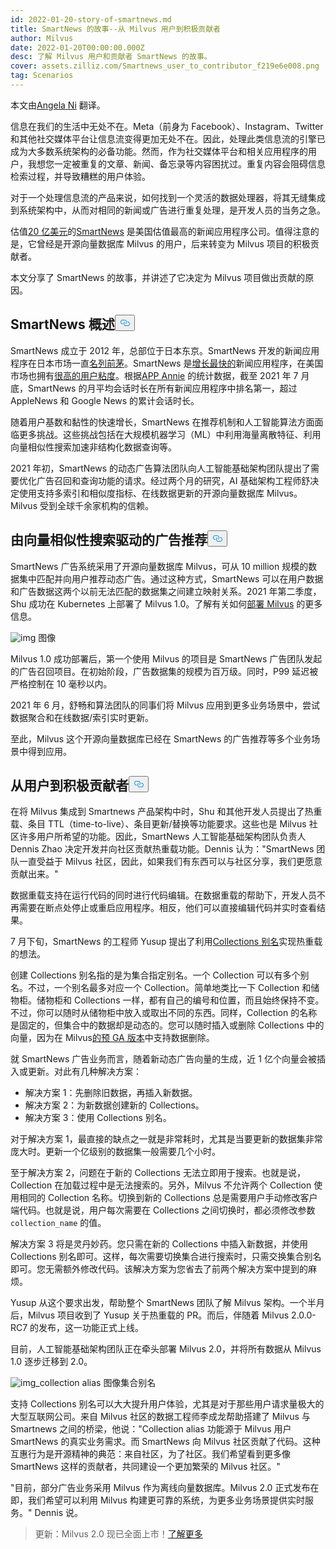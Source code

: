```yaml
---
id: 2022-01-20-story-of-smartnews.md
title: SmartNews 的故事--从 Milvus 用户到积极贡献者
author: Milvus
date: 2022-01-20T00:00:00.000Z
desc: 了解 Milvus 用户和贡献者 SmartNews 的故事。
cover: assets.zilliz.com/Smartnews_user_to_contributor_f219e6e008.png
tag: Scenarios
---
```

<p>本文由<a href="https://www.linkedin.com/in/yiyun-n-2aa713163/">Angela Ni</a> 翻译。</p>
<p>信息在我们的生活中无处不在。Meta（前身为 Facebook）、Instagram、Twitter 和其他社交媒体平台让信息流变得更加无处不在。因此，处理此类信息流的引擎已成为大多数系统架构的必备功能。然而，作为社交媒体平台和相关应用程序的用户，我想您一定被重复的文章、新闻、备忘录等内容困扰过。重复内容会阻碍信息检索过程，并导致糟糕的用户体验。</p>
<p>对于一个处理信息流的产品来说，如何找到一个灵活的数据处理器，将其无缝集成到系统架构中，从而对相同的新闻或广告进行重复处理，是开发人员的当务之急。</p>
<p>估值<a href="https://techcrunch.com/2021/09/15/news-aggregator-smartnews-raises-230-million-valuing-its-business-at-2-billion/">20 亿美元</a>的<a href="https://www.smartnews.com/en/">SmartNews</a> 是美国估值最高的新闻应用程序公司。值得注意的是，它曾经是开源向量数据库 Milvus 的用户，后来转变为 Milvus 项目的积极贡献者。</p>
<p>本文分享了 SmartNews 的故事，并讲述了它决定为 Milvus 项目做出贡献的原因。</p>
<h2 id="An-overview-of-SmartNews" class="common-anchor-header">SmartNews 概述<button data-href="#An-overview-of-SmartNews" class="anchor-icon" translate="no">
      <svg translate="no"
        aria-hidden="true"
        focusable="false"
        height="20"
        version="1.1"
        viewBox="0 0 16 16"
        width="16"
      >
        <path
          fill="#0092E4"
          fill-rule="evenodd"
          d="M4 9h1v1H4c-1.5 0-3-1.69-3-3.5S2.55 3 4 3h4c1.45 0 3 1.69 3 3.5 0 1.41-.91 2.72-2 3.25V8.59c.58-.45 1-1.27 1-2.09C10 5.22 8.98 4 8 4H4c-.98 0-2 1.22-2 2.5S3 9 4 9zm9-3h-1v1h1c1 0 2 1.22 2 2.5S13.98 12 13 12H9c-.98 0-2-1.22-2-2.5 0-.83.42-1.64 1-2.09V6.25c-1.09.53-2 1.84-2 3.25C6 11.31 7.55 13 9 13h4c1.45 0 3-1.69 3-3.5S14.5 6 13 6z"
        ></path>
      </svg>
    </button></h2><p>SmartNews 成立于 2012 年，总部位于日本东京。SmartNews 开发的新闻应用程序在日本市场一直<a href="https://www.businessinsider.com/guides/smartnews-free-news-app-2018-9">名列前茅</a>。SmartNews 是<a href="https://about.smartnews.com/en/2019/06/12/smartnews-builds-global-momentum-with-over-500-us-growth-new-executives-and-three-new-offices/">增长最快的</a>新闻应用程序，在美国市场也拥有<a href="https://about.smartnews.com/en/2018/07/21/smartnews-reaches-more-than-10-million-monthly-active-users-in-the-united-states-and-japan/">很高的用户粘度</a>。根据<a href="https://www.appannie.com/en/">APP Annie</a> 的统计数据，截至 2021 年 7 月底，SmartNews 的月平均会话时长在所有新闻应用程序中排名第一，超过 AppleNews 和 Google News 的累计会话时长。</p>
<p>随着用户基数和黏性的快速增长，SmartNews 在推荐机制和人工智能算法方面面临更多挑战。这些挑战包括在大规模机器学习（ML）中利用海量离散特征、利用向量相似性搜索加速非结构化数据查询等。</p>
<p>2021 年初，SmartNews 的动态广告算法团队向人工智能基础架构团队提出了需要优化广告召回和查询功能的请求。经过两个月的研究，AI 基础架构工程师舒决定使用支持多索引和相似度指标、在线数据更新的开源向量数据库 Milvus。Milvus 受到全球千余家机构的信赖。</p>
<h2 id="Advertisement-recommendation-powered-by-vector-similarity-search" class="common-anchor-header">由向量相似性搜索驱动的广告推荐<button data-href="#Advertisement-recommendation-powered-by-vector-similarity-search" class="anchor-icon" translate="no">
      <svg translate="no"
        aria-hidden="true"
        focusable="false"
        height="20"
        version="1.1"
        viewBox="0 0 16 16"
        width="16"
      >
        <path
          fill="#0092E4"
          fill-rule="evenodd"
          d="M4 9h1v1H4c-1.5 0-3-1.69-3-3.5S2.55 3 4 3h4c1.45 0 3 1.69 3 3.5 0 1.41-.91 2.72-2 3.25V8.59c.58-.45 1-1.27 1-2.09C10 5.22 8.98 4 8 4H4c-.98 0-2 1.22-2 2.5S3 9 4 9zm9-3h-1v1h1c1 0 2 1.22 2 2.5S13.98 12 13 12H9c-.98 0-2-1.22-2-2.5 0-.83.42-1.64 1-2.09V6.25c-1.09.53-2 1.84-2 3.25C6 11.31 7.55 13 9 13h4c1.45 0 3-1.69 3-3.5S14.5 6 13 6z"
        ></path>
      </svg>
    </button></h2><p>SmartNews 广告系统采用了开源向量数据库 Milvus，可从 10 million 规模的数据集中匹配并向用户推荐动态广告。通过这种方式，SmartNews 可以在用户数据和广告数据这两个以前无法匹配的数据集之间建立映射关系。2021 年第二季度，Shu 成功在 Kubernetes 上部署了 Milvus 1.0。了解有关如何<a href="https://milvus.io/docs">部署 Milvus</a> 的更多信息。</p>
<p>
  
   <span class="img-wrapper"> <img translate="no" src="https://assets.zilliz.com/image1_2a88ed162f.png" alt="img" class="doc-image" id="img" />
   </span> <span class="img-wrapper"> <span>图像</span> </span></p>
<p>Milvus 1.0 成功部署后，第一个使用 Milvus 的项目是 SmartNews 广告团队发起的广告召回项目。在初始阶段，广告数据集的规模为百万级。同时，P99 延迟被严格控制在 10 毫秒以内。</p>
<p>2021 年 6 月，舒畅和算法团队的同事们将 Milvus 应用到更多业务场景中，尝试数据聚合和在线数据/索引实时更新。</p>
<p>至此，Milvus 这个开源向量数据库已经在 SmartNews 的广告推荐等多个业务场景中得到应用。</p>
<h2 id="From-a-user-to-an-active-contributor" class="common-anchor-header"><strong>从用户到积极贡献者</strong><button data-href="#From-a-user-to-an-active-contributor" class="anchor-icon" translate="no">
      <svg translate="no"
        aria-hidden="true"
        focusable="false"
        height="20"
        version="1.1"
        viewBox="0 0 16 16"
        width="16"
      >
        <path
          fill="#0092E4"
          fill-rule="evenodd"
          d="M4 9h1v1H4c-1.5 0-3-1.69-3-3.5S2.55 3 4 3h4c1.45 0 3 1.69 3 3.5 0 1.41-.91 2.72-2 3.25V8.59c.58-.45 1-1.27 1-2.09C10 5.22 8.98 4 8 4H4c-.98 0-2 1.22-2 2.5S3 9 4 9zm9-3h-1v1h1c1 0 2 1.22 2 2.5S13.98 12 13 12H9c-.98 0-2-1.22-2-2.5 0-.83.42-1.64 1-2.09V6.25c-1.09.53-2 1.84-2 3.25C6 11.31 7.55 13 9 13h4c1.45 0 3-1.69 3-3.5S14.5 6 13 6z"
        ></path>
      </svg>
    </button></h2><p>在将 Milvus 集成到 Smartnews 产品架构中时，Shu 和其他开发人员提出了热重载、条目 TTL（time-to-live）、条目更新/替换等功能要求。这些也是 Milvus 社区许多用户所希望的功能。因此，SmartNews 人工智能基础架构团队负责人 Dennis Zhao 决定开发并向社区贡献热重载功能。Dennis 认为："SmartNews 团队一直受益于 Milvus 社区，因此，如果我们有东西可以与社区分享，我们更愿意贡献出来。"</p>
<p>数据重载支持在运行代码的同时进行代码编辑。在数据重载的帮助下，开发人员不再需要在断点处停止或重启应用程序。相反，他们可以直接编辑代码并实时查看结果。</p>
<p>7 月下旬，SmartNews 的工程师 Yusup 提出了利用<a href="https://milvus.io/docs/v2.0.x/collection_alias.md#Collection-Alias">Collections 别名</a>实现热重载的想法。</p>
<p>创建 Collections 别名指的是为集合指定别名。一个 Collection 可以有多个别名。不过，一个别名最多对应一个 Collection。简单地类比一下 Collection 和储物柜。储物柜和 Collections 一样，都有自己的编号和位置，而且始终保持不变。不过，你可以随时从储物柜中放入或取出不同的东西。同样，Collection 的名称是固定的，但集合中的数据却是动态的。您可以随时插入或删除 Collections 中的向量，因为在 Milvus<a href="https://milvus.io/docs/v2.0.x/release_notes.md#v200-PreGA">的预 GA 版本</a>中支持数据删除。</p>
<p>就 SmartNews 广告业务而言，随着新动态广告向量的生成，近 1 亿个向量会被插入或更新。对此有几种解决方案：</p>
<ul>
<li>解决方案 1：先删除旧数据，再插入新数据。</li>
<li>解决方案 2：为新数据创建新的 Collections。</li>
<li>解决方案 3：使用 Collections 别名。</li>
</ul>
<p>对于解决方案 1，最直接的缺点之一就是非常耗时，尤其是当要更新的数据集非常庞大时。更新一个亿级别的数据集一般需要几个小时。</p>
<p>至于解决方案 2，问题在于新的 Collections 无法立即用于搜索。也就是说，Collection 在加载过程中是无法搜索的。另外，Milvus 不允许两个 Collection 使用相同的 Collection 名称。切换到新的 Collections 总是需要用户手动修改客户端代码。也就是说，用户每次需要在 Collections 之间切换时，都必须修改参数<code translate="no">collection_name</code> 的值。</p>
<p>解决方案 3 将是灵丹妙药。您只需在新的 Collections 中插入新数据，并使用 Collections 别名即可。这样，每次需要切换集合进行搜索时，只需交换集合别名即可。您无需额外修改代码。该解决方案为您省去了前两个解决方案中提到的麻烦。</p>
<p>Yusup 从这个要求出发，帮助整个 SmartNews 团队了解 Milvus 架构。一个半月后，Milvus 项目收到了 Yusup 关于热重载的 PR。而后，伴随着 Milvus 2.0.0-RC7 的发布，这一功能正式上线。</p>
<p>目前，人工智能基础架构团队正在牵头部署 Milvus 2.0，并将所有数据从 Milvus 1.0 逐步迁移到 2.0。</p>
<p>
  
   <span class="img-wrapper"> <img translate="no" src="https://assets.zilliz.com/image2_96c064a627.png" alt="img_collection alias" class="doc-image" id="img_collection-alias" />
   </span> <span class="img-wrapper"> <span>图像集合别名</span> </span></p>
<p>支持 Collections 别名可以大大提升用户体验，尤其是对于那些用户请求量极大的大型互联网公司。来自 Milvus 社区的数据工程师李成龙帮助搭建了 Milvus 与 Smartnews 之间的桥梁，他说："Collection alias 功能源于 Milvus 用户 SmartNews 的真实业务需求。而 SmartNews 向 Milvus 社区贡献了代码。这种互惠行为是开源精神的典范：来自社区，为了社区。我们希望看到更多像 SmartNews 这样的贡献者，共同建设一个更加繁荣的 Milvus 社区。"</p>
<p>"目前，部分广告业务采用 Milvus 作为离线向量数据库。Milvus 2.0 正式发布在即，我们希望可以利用 Milvus 构建更可靠的系统，为更多业务场景提供实时服务。" Dennis 说。</p>
<blockquote>
<p>更新：Milvus 2.0 现已全面上市！<a href="/blog/zh/2022-1-25-annoucing-general-availability-of-milvus-2-0.md">了解更多</a></p>
</blockquote>
